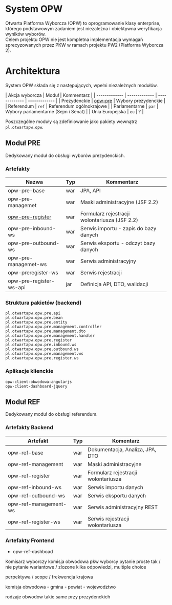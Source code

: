 # System OPW
Otwarta Platforma Wyborcza (OPW) to oprogramowanie klasy enterprise, którego podstawowym zadaniem jest niezależna i obiektywna weryfikacja wyników wyborów.  
Celem projektu OPW nie jest kompletna implementacja wymagań sprecyzowanych przez PKW w ramach projektu PW2 (Platforma Wyborcza 2).

# Architektura
System OPW składa się z następujących, wpełni niezależnych modułów.

| Akcja wyborcza | Moduł | Kommentarz |
| ------------- | ------------- | ------------- | ------------- |
| Prezydenckie  | [opw-pre](https://github.com/OtwartaPlatformaWyborcza/opw-pre) |  Wybory prezydenckie |
| Referendum | `ref` | Referendum ogólnokrajowe |
| Parlamentarne  | `par` | Wybory parlamentarne (Sejm i Senat) |
| Unia Europejska  | `eu` | ? |

Poszczególne moduły są zdefiniowanie jako pakiety wewnątrz `pl.otwartapw.opw`.

## Moduł PRE
Dedykowany moduł do obsługi wyborów prezydenckich.

### Artefakty

| Nazwa | Typ | Kommentarz |
| ------------- | ------------- | ------------- |
| opw-pre-base | war | JPA, API |
| opw-pre-managemet | war | Maski administracyjne (JSF 2.2) |
| [opw-pre-register](https://github.com/OtwartaPlatformaWyborcza/opw-pre-register) | war | Formularz rejestracji wolontariusza (JSF 2.2) |
| opw-pre-inbound-ws | war | Serwis importu - zapis do bazy danych |
| opw-pre-outbound-ws | war | Serwis eksportu - odczyt bazy danych |
| opw-pre-managemet-ws | war | Serwis administracyjny |
| opw-preregister-ws | war | Serwis rejestracji |
| opw-pre-register-ws-api | jar | Definicja API, DTO, walidacji |

### Struktura pakietów (backend)
`pl.otwartapw.opw.pre.api`  
`pl.otwartapw.opw.pre.bean`  
`pl.otwartapw.opw.pre.entity`  
`pl.otwartapw.opw.pre.management.controller`  
`pl.otwartapw.opw.pre.management.dto`  
`pl.otwartapw.opw.pre.management.handler`  
`pl.otwartapw.opw.pre.register`  
`pl.otwartapw.opw.pre.inbound.ws`  
`pl.otwartapw.opw.pre.outbound.ws`  
`pl.otwartapw.opw.pre.management.ws`  
`pl.otwartapw.opw.pre.register.ws`  

### Aplikacje klienckie
`opw-client-obwodowa-angularjs`  
`opw-client-dashboard-jquery`  


## Moduł REF
Dedykowany moduł do obsługi referendum.

### Artefakty Backend

| Artefakt | Typ | Komentarz |
| ------------- | ------------- | ------------- |
| opw-ref-base | war | Dokumentacja, Analiza, JPA, DTO  |
| opw-ref-management | war | Maski administracyjne |
| opw-ref-register | war | Formularz rejestracji wolontariusza |
| opw-ref-inbound-ws | war | Serwis importu danych |
| opw-ref-outbound-ws | war | Serwis eksportu danych |
| opw-ref-management-ws | war | Serwis administracyjny REST  |
| opw-ref-register-ws | war | Serwis rejestracji wolontariusza |

### Artefakty Frontend
* opw-ref-dashboad

Komisarz wyborczy
komisja obwodowa
pkw
wyborcy
pytanie proste tak / nie
pytanie wariantowe / zlozone kilka odpowiedzi, multiple choice



perpektywa / scope / frekwencja
krajowa

komisja obwodowa - gmina - powiat - wojewodztwo

rodzaje obwodow takie same przy prezydenckich
